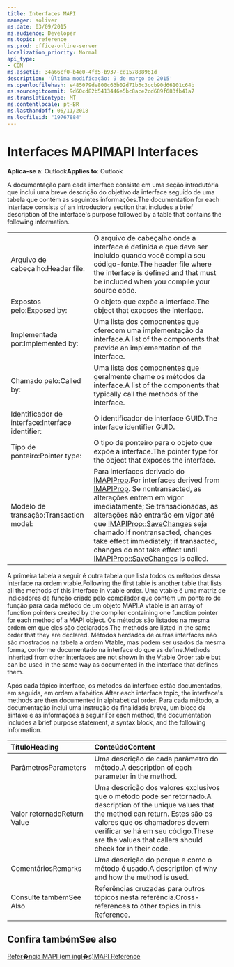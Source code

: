 ```yaml
---
title: Interfaces MAPI
manager: soliver
ms.date: 03/09/2015
ms.audience: Developer
ms.topic: reference
ms.prod: office-online-server
localization_priority: Normal
api_type:
- COM
ms.assetid: 34a66cf0-b4e0-4fd5-b937-cd157888961d
description: 'Última modificação: 9 de março de 2015'
ms.openlocfilehash: e485079de800c63b02d71b3c3ccb90d66101c64b
ms.sourcegitcommit: 9d60cd82b5413446e5bc8ace2cd689f683fb41a7
ms.translationtype: MT
ms.contentlocale: pt-BR
ms.lasthandoff: 06/11/2018
ms.locfileid: "19767884"
---
```

# <a name="mapi-interfaces"></a><span data-ttu-id="955e8-103">Interfaces MAPI</span><span class="sxs-lookup"><span data-stu-id="955e8-103">MAPI Interfaces</span></span>

  
  
<span data-ttu-id="955e8-104">**Aplica-se a**: Outlook</span><span class="sxs-lookup"><span data-stu-id="955e8-104">**Applies to**: Outlook</span></span> 
  
<span data-ttu-id="955e8-105">A documentação para cada interface consiste em uma seção introdutória que inclui uma breve descrição do objetivo da interface seguido de uma tabela que contém as seguintes informações.</span><span class="sxs-lookup"><span data-stu-id="955e8-105">The documentation for each interface consists of an introductory section that includes a brief description of the interface's purpose followed by a table that contains the following information.</span></span>
  
|||
|:-----|:-----|
|<span data-ttu-id="955e8-106">Arquivo de cabeçalho:</span><span class="sxs-lookup"><span data-stu-id="955e8-106">Header file:</span></span>  <br/> |<span data-ttu-id="955e8-107">O arquivo de cabeçalho onde a interface é definida e que deve ser incluído quando você compila seu código-fonte.</span><span class="sxs-lookup"><span data-stu-id="955e8-107">The header file where the interface is defined and that must be included when you compile your source code.</span></span>  <br/> |
|<span data-ttu-id="955e8-108">Expostos pelo:</span><span class="sxs-lookup"><span data-stu-id="955e8-108">Exposed by:</span></span>  <br/> |<span data-ttu-id="955e8-109">O objeto que expõe a interface.</span><span class="sxs-lookup"><span data-stu-id="955e8-109">The object that exposes the interface.</span></span>  <br/> |
|<span data-ttu-id="955e8-110">Implementada por:</span><span class="sxs-lookup"><span data-stu-id="955e8-110">Implemented by:</span></span>  <br/> |<span data-ttu-id="955e8-111">Uma lista dos componentes que oferecem uma implementação da interface.</span><span class="sxs-lookup"><span data-stu-id="955e8-111">A list of the components that provide an implementation of the interface.</span></span>  <br/> |
|<span data-ttu-id="955e8-112">Chamado pelo:</span><span class="sxs-lookup"><span data-stu-id="955e8-112">Called by:</span></span>  <br/> |<span data-ttu-id="955e8-113">Uma lista dos componentes que geralmente chame os métodos da interface.</span><span class="sxs-lookup"><span data-stu-id="955e8-113">A list of the components that typically call the methods of the interface.</span></span>  <br/> |
|<span data-ttu-id="955e8-114">Identificador de interface:</span><span class="sxs-lookup"><span data-stu-id="955e8-114">Interface identifier:</span></span>  <br/> |<span data-ttu-id="955e8-115">O identificador de interface GUID.</span><span class="sxs-lookup"><span data-stu-id="955e8-115">The interface identifier GUID.</span></span>  <br/> |
|<span data-ttu-id="955e8-116">Tipo de ponteiro:</span><span class="sxs-lookup"><span data-stu-id="955e8-116">Pointer type:</span></span>  <br/> |<span data-ttu-id="955e8-117">O tipo de ponteiro para o objeto que expõe a interface.</span><span class="sxs-lookup"><span data-stu-id="955e8-117">The pointer type for the object that exposes the interface.</span></span>  <br/> |
|<span data-ttu-id="955e8-118">Modelo de transação:</span><span class="sxs-lookup"><span data-stu-id="955e8-118">Transaction model:</span></span>  <br/> |<span data-ttu-id="955e8-119">Para interfaces derivado do [IMAPIProp](imapipropiunknown.md).</span><span class="sxs-lookup"><span data-stu-id="955e8-119">For interfaces derived from [IMAPIProp](imapipropiunknown.md).</span></span> <span data-ttu-id="955e8-120">Se nontransacted, as alterações entrem em vigor imediatamente; Se transacionadas, as alterações não entrarão em vigor até que [IMAPIProp::SaveChanges](imapiprop-savechanges.md) seja chamado.</span><span class="sxs-lookup"><span data-stu-id="955e8-120">If nontransacted, changes take effect immediately; if transacted, changes do not take effect until [IMAPIProp::SaveChanges](imapiprop-savechanges.md) is called.</span></span>  <br/> |
   
<span data-ttu-id="955e8-121">A primeira tabela a seguir é outra tabela que lista todos os métodos dessa interface na ordem vtable.</span><span class="sxs-lookup"><span data-stu-id="955e8-121">Following the first table is another table that lists all the methods of this interface in vtable order.</span></span> <span data-ttu-id="955e8-122">Uma vtable é uma matriz de indicadores de função criado pelo compilador que contém um ponteiro de função para cada método de um objeto MAPI.</span><span class="sxs-lookup"><span data-stu-id="955e8-122">A vtable is an array of function pointers created by the compiler containing one function pointer for each method of a MAPI object.</span></span> <span data-ttu-id="955e8-123">Os métodos são listados na mesma ordem em que eles são declarados.</span><span class="sxs-lookup"><span data-stu-id="955e8-123">The methods are listed in the same order that they are declared.</span></span> <span data-ttu-id="955e8-124">Métodos herdados de outras interfaces não são mostrados na tabela a ordem Vtable, mas podem ser usados da mesma forma, conforme documentado na interface do que as define.</span><span class="sxs-lookup"><span data-stu-id="955e8-124">Methods inherited from other interfaces are not shown in the Vtable Order table but can be used in the same way as documented in the interface that defines them.</span></span>
  
<span data-ttu-id="955e8-125">Após cada tópico interface, os métodos da interface estão documentados, em seguida, em ordem alfabética.</span><span class="sxs-lookup"><span data-stu-id="955e8-125">After each interface topic, the interface's methods are then documented in alphabetical order.</span></span> <span data-ttu-id="955e8-126">Para cada método, a documentação inclui uma instrução de finalidade breve, um bloco de sintaxe e as informações a seguir.</span><span class="sxs-lookup"><span data-stu-id="955e8-126">For each method, the documentation includes a brief purpose statement, a syntax block, and the following information.</span></span>
  
|<span data-ttu-id="955e8-127">**Título**</span><span class="sxs-lookup"><span data-stu-id="955e8-127">**Heading**</span></span>|<span data-ttu-id="955e8-128">**Conteúdo**</span><span class="sxs-lookup"><span data-stu-id="955e8-128">**Content**</span></span>|
|:-----|:-----|
|<span data-ttu-id="955e8-129">Parâmetros</span><span class="sxs-lookup"><span data-stu-id="955e8-129">Parameters</span></span>  <br/> |<span data-ttu-id="955e8-130">Uma descrição de cada parâmetro do método.</span><span class="sxs-lookup"><span data-stu-id="955e8-130">A description of each parameter in the method.</span></span>  <br/> |
|<span data-ttu-id="955e8-131">Valor retornado</span><span class="sxs-lookup"><span data-stu-id="955e8-131">Return Value</span></span>  <br/> |<span data-ttu-id="955e8-132">Uma descrição dos valores exclusivos que o método pode ser retornado.</span><span class="sxs-lookup"><span data-stu-id="955e8-132">A description of the unique values that the method can return.</span></span> <span data-ttu-id="955e8-133">Estes são os valores que os chamadores devem verificar se há em seu código.</span><span class="sxs-lookup"><span data-stu-id="955e8-133">These are the values that callers should check for in their code.</span></span>  <br/> |
|<span data-ttu-id="955e8-134">Comentários</span><span class="sxs-lookup"><span data-stu-id="955e8-134">Remarks</span></span>  <br/> |<span data-ttu-id="955e8-135">Uma descrição do porque e como o método é usado.</span><span class="sxs-lookup"><span data-stu-id="955e8-135">A description of why and how the method is used.</span></span>  <br/> |
|<span data-ttu-id="955e8-136">Consulte também</span><span class="sxs-lookup"><span data-stu-id="955e8-136">See Also</span></span>  <br/> |<span data-ttu-id="955e8-137">Referências cruzadas para outros tópicos nesta referência.</span><span class="sxs-lookup"><span data-stu-id="955e8-137">Cross-references to other topics in this Reference.</span></span>  <br/> |
   
## <a name="see-also"></a><span data-ttu-id="955e8-138">Confira também</span><span class="sxs-lookup"><span data-stu-id="955e8-138">See also</span></span>



[<span data-ttu-id="955e8-139">Refer�ncia MAPI (em ingl�s)</span><span class="sxs-lookup"><span data-stu-id="955e8-139">MAPI Reference</span></span>](mapi-reference.md)

